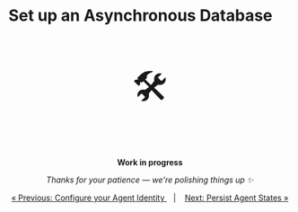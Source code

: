 # Set up an Asynchronous Database


<p align="center" style="font-size: 64px;">🛠️</p>
<p align="center">
  <strong>Work in progress</strong>
</p>
<p align="center">
  <em>Thanks for your patience — we're polishing things up ✨</em>
</p>


<!-- queues, asqlite, etc.

use the agent examples in the library

# Set up
This page should explain how to set up and rely use these

# Principles of use
Give an alternative using some global list variable
asqlite and queue run in parallel


Make remark on starved message: try to account for failure -->



<p align="center">
<a href="id.md">&laquo; Previous: Configure your Agent Identity </a> &nbsp;&nbsp;&nbsp;|&nbsp;&nbsp;&nbsp; <a href="state_persist.md">Next: Persist Agent States &raquo;</a>
</p>